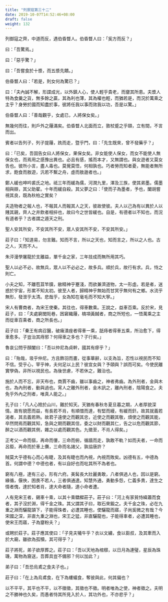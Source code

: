```yaml
---
title: "列禦寇第三十二"
date: 2019-10-07T14:52:46+08:00
draft: false
weight: 132
---
```




列御寇之齊，中道而反，遇伯昏瞀人。伯昏瞀人曰：「奚方而反？」

曰：「吾驚焉。」

曰：「惡乎驚？」

曰：「吾嘗食於十漿，而五漿先饋。」

伯昏瞀人曰：「若是，則女何為驚已？」

曰：「夫內誠不解，形諜成光，以外鎮人心，使人輕乎貴老，而齏其所患。夫漿人特為食羹之貨，無多餘之贏，其為利也薄，其為權也輕，而猶若是，而況於萬乘之主乎？身勞於國而知盡於事，彼將任我以事而效我以功，吾是以驚。」

伯昏瞀人曰：「善哉觀乎，女處已，人將保女矣。」

無幾何而往，則戶外之屨滿矣。伯昏瞀人北面而立，敦杖蹙之乎頤，立有間，不言而出。

賓者以告列子，列子提屨，跣而走，暨乎門，曰：「先生既來，曾不發藥乎？」

曰：「已矣，吾固告女曰人將保女，果保女矣。非女能使人保女，而女不能使人無保女也，而焉用之感豫出異也。必且有感，搖而本才，又無謂也。與女遊者又莫女告也。彼所小言，盡人毒也。莫覺莫悟，何相孰也。巧者勞而知者憂，無能者無所求，飽食而敖遊，汎若不繫之舟，虛而敖遨者也。」



鄭人緩也呻吟裘氏之地。祗三年而緩為儒，河潤九里，澤及三族，使其弟墨。儒墨相與辯，其父助翟。十年而緩自殺。其父夢之曰：「使而子為墨者，予也，闔胡嘗視其良，既為秋柏之實矣？

夫造物者之報人也，不報其人而報其人之天，彼故使彼。夫人以己為有以異於人以賤其親，齊人之井飲者相捽也，故曰今之世皆緩也。自是，有德者以不知也，而況有道者乎？古者謂之遁天之刑。

聖人安其所安，不安其所不安，眾人安其所不安，不安其所安。」



莊子曰：「知道易，勿言難。知而不言，所以之天也，知而言之，所以之人也。古之人，天而不人。

朱泙漫學屠龍於支離益，單千金之家，三年技成而無所用其巧。

聖人以必不必，故無兵，眾人以不必必之，故多兵。順於兵，故行有求。兵，恃之則亡。

小夫之知，不離苞苴竿牘，敝精神乎蹇淺，而欲兼濟道物，太一形虛。若是者，迷惑於宇宙，形累不知太初。彼至人者，歸精神乎無始而甘冥乎無何有之鄉。水流乎無形，發泄乎太清。悲哉乎，女為知在毫毛而不知大寧。」



宋人有曹商者，為宋王使秦。其往也，得車數乘。王說之，益車百乘。反於宋，見莊子，曰：「夫處窮閭阨巷，困窘織屨，槁項黃馘者，商之所短也，一悟萬乘之主而從車百乘者，商之所長也。」

莊子曰：「秦王有病召醫，破癕潰痤者得車一乘，舐痔者得車五乘，所治愈下，得車愈多。子豈治其痔邪？何得車之多也？子行矣。」



魯哀公問乎顏闔曰：「吾以仲尼為貞幹，國其有瘳乎？」

曰：「殆哉，圾乎仲尼。方且飾羽而畫，從事華辭，以支為旨，忍性以視民而不知不信。受乎心，宰乎神，夫何足以上民？彼宜女與？予頤與？誤而可矣。今使民離實學偽，非所以視民也。為後世慮，不若休之，難治也。

施於人而不忘，非天布也，商賈不齒，雖以事齒之，神者弗齒。為外刑者，金與木也，為內刑者，動與過也。宵人之離外刑者，金木訊之，離內刑者，陰陽食之。夫免乎外內之刑者，唯真人能之。」



孔子曰：「凡人心險於山川，難於知天。天猶有春秋冬夏旦暮之期，人者厚貌深情。故有貌愿而益，有長若不肖，有順懁而達，有堅而縵，有緩而釬。故其就義若渴者，其去義若熱。故君子遠使之而觀其忠，近使之而觀其敬，煩使之而觀其能，卒然問焉而觀其知，急與之期而觀其信，委之以財而觀其仁，告之以危而觀其節，醉之以酒而觀其側，雜之以處而觀其色。九徵至，不肖人得矣。」



正考父一命而傴，再命而僂，三命而俯，循牆而走，孰敢不軌？如而夫者，一命而呂鉅，再命而於車上儛，三命而名諸父，孰協唐許？

賊莫大乎德有心而心有睫，及其有睫也而內視，內視而敗矣。凶德有五，中德為首。何謂中德？中德也者，有以自好也而吡其所不為者也。

窮有八極，達有三必，形有六府。美髯長大壯麗勇敢，八者俱過人也，因以是窮。緣循，偃佒，困畏不若人，三者俱通達。知慧外通，勇動多怨，仁義多責，達生之情者傀，達於知者肖，達大命者隨，達小命者遭。



人有見宋王者，錫車十乘，以其十乘驕穉莊子。莊子曰：「河上有家貧恃緯蕭而食者，其子沒於淵，得千金之珠。其父謂其子曰，取石來鍛之。夫千金之珠，必在九重之淵而驪龍頷下，子能得珠者，必遭其睡也，使驪龍而寤，子尚奚微之有哉？今宋國之深，非直九重之淵也，宋王之猛，非直驪龍也，子能得車者，必遭其睡也，使宋王而寤，子為齏粉夫？」

或聘於莊子。莊子應其使曰：「子見夫犧牛乎？衣以文繡，食以芻叔，及其牽而入於大廟，雖欲為孤犢，其可得乎？」



莊子將死，弟子欲厚葬之。莊子曰：「吾以天地為棺槨，以日月為連璧，星辰為珠璣，萬物為齎送，吾葬具豈不備邪？何以加此？」

弟子曰：「吾恐烏鳶之食夫子也。」

莊子曰：「在上為烏鳶食，在下為螻蟻食，奪彼與此，何其偏也？

以不平平，其平也不平，以不徵徵，其徵也不徵。明者唯為之使，神者徵之。夫明之不勝神也久矣，而愚者恃其所見入於人，其功外也，不亦悲乎？」